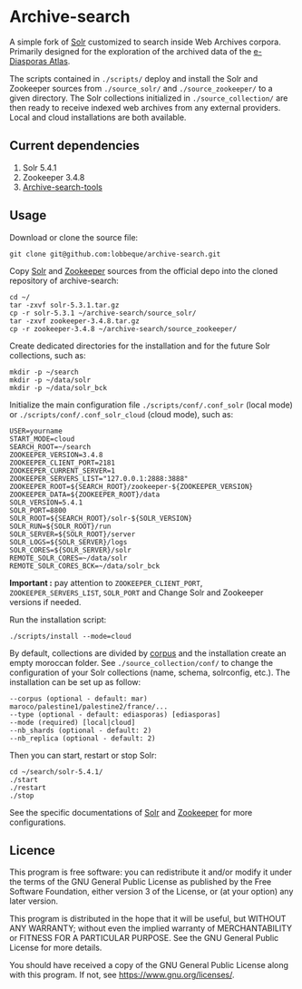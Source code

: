 # Archive-search

A simple fork of [Solr](http://lucene.apache.org/solr/) customized to search inside Web Archives corpora. Primarily designed for the exploration of the archived data of the [e-Diasporas Atlas](http://www.e-diasporas.fr/). 

The scripts contained in `./scripts/` deploy and install the Solr and Zookeeper sources from `./source_solr/` and `./source_zookeeper/` to a given directory. The Solr collections initialized in `./source_collection/` are then ready to receive indexed web archives from any external providers. Local and cloud installations are both available. 

## Current dependencies 

   1. Solr 5.4.1
   2. Zookeeper 3.4.8
   3. [Archive-search-tools](https://github.com/lobbeque/archive-search-tools)

## Usage 

Download or clone the source file:

```
git clone git@github.com:lobbeque/archive-search.git
```
Copy [Solr](http://archive.apache.org/dist/lucene/solr/5.3.1/) and [Zookeeper](http://archive.apache.org/dist/zookeeper/zookeeper-3.4.8/) sources from the official depo into the cloned repository of archive-search:

```
cd ~/
tar -zxvf solr-5.3.1.tar.gz
cp -r solr-5.3.1 ~/archive-search/source_solr/
tar -zxvf zookeeper-3.4.8.tar.gz
cp -r zookeeper-3.4.8 ~/archive-search/source_zookeeper/
```
Create dedicated directories for the installation and for the future Solr collections, such as:

```
mkdir -p ~/search
mkdir -p ~/data/solr
mkdir -p ~/data/solr_bck
```

Initialize the main configuration file `./scripts/conf/.conf_solr` (local mode) or `./scripts/conf/.conf_solr_cloud` (cloud mode), such as:

```
USER=yourname
START_MODE=cloud
SEARCH_ROOT=~/search
ZOOKEEPER_VERSION=3.4.8
ZOOKEEPER_CLIENT_PORT=2181
ZOOKEEPER_CURRENT_SERVER=1
ZOOKEEPER_SERVERS_LIST="127.0.0.1:2888:3888"
ZOOKEEPER_ROOT=${SEARCH_ROOT}/zookeeper-${ZOOKEEPER_VERSION}
ZOOKEEPER_DATA=${ZOOKEEPER_ROOT}/data
SOLR_VERSION=5.4.1
SOLR_PORT=8800
SOLR_ROOT=${SEARCH_ROOT}/solr-${SOLR_VERSION}
SOLR_RUN=${SOLR_ROOT}/run
SOLR_SERVER=${SOLR_ROOT}/server
SOLR_LOGS=${SOLR_SERVER}/logs
SOLR_CORES=${SOLR_SERVER}/solr
REMOTE_SOLR_CORES=~/data/solr
REMOTE_SOLR_CORES_BCK=~/data/solr_bck
```
**Important :** pay attention to `ZOOKEEPER_CLIENT_PORT`, `ZOOKEEPER_SERVERS_LIST`, `SOLR_PORT` and Change Solr and Zookeeper versions if needed.   

Run the installation script: 

```
./scripts/install --mode=cloud 
```

By default, collections are divided by [corpus](http://maps.e-diasporas.fr/) and the installation create an empty moroccan folder. See `./source_collection/conf/` to change the configuration of your Solr collections (name, schema, solrconfig, etc.). The installation can be set up as follow:

```
--corpus (optional - default: mar) maroco/palestine1/palestine2/france/...
--type (optional - default: ediasporas) [ediasporas]
--mode (required) [local|cloud]
--nb_shards (optional - default: 2)
--nb_replica (optional - default: 2) 
```

Then you can start, restart or stop Solr:

```
cd ~/search/solr-5.4.1/
./start
./restart
./stop
```

See the specific documentations of [Solr](http://lucene.apache.org/solr/resources.html) and [Zookeeper](https://zookeeper.apache.org/documentation.html) for more configurations.

## Licence

This program is free software: you can redistribute it and/or modify it under the terms of the GNU General Public License as published by the Free Software Foundation, either version 3 of the License, or (at your option) any later version.

This program is distributed in the hope that it will be useful, but WITHOUT ANY WARRANTY; without even the implied warranty of MERCHANTABILITY or FITNESS FOR A PARTICULAR PURPOSE. See the GNU General Public License for more details.

You should have received a copy of the GNU General Public License along with this program.  If not, see <https://www.gnu.org/licenses/>.